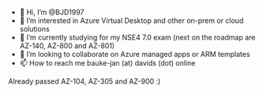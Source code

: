 - 👋 Hi, I’m @BJD1997
- 👀 I’m interested in Azure Virtual Desktop and other on-prem or cloud solutions
- 🌱 I’m currently studying for my NSE4 7.0 exam (next on the roadmap are AZ-140, AZ-800 and AZ-801)
- 💞️ I’m looking to collaborate on Azure managed apps or ARM templates
- 📫 How to reach me bauke-jan (at) davids (dot) online

Already passed AZ-104, AZ-305 and AZ-900 :)

<!---
BJD1997/BJD1997 is a ✨ special ✨ repository because its `README.md` (this file) appears on your GitHub profile.
You can click the Preview link to take a look at your changes.
--->
